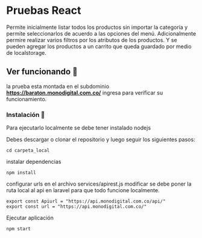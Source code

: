 # Pruebas React

Permite inicialmente listar todos los productos sin importar la categoría y permite seleccionarlos de acuerdo a las opciones del menú.
Adicionalmente permire realizar varios filtros por los atributos de los productos.
Y se pueden agregar los productos a un carrito que queda guardado por medio de localstorage.

## Ver funcionando 🚀
la prueba esta montada en el subdominio **https://baraton.monodigital.com.co/** ingresa para verificar su funcionamiento.

### Instalación 🔧

Para ejecutarlo localmente se debe tener instalado nodejs

Debes descargar o clonar el repositorio y luego seguir los siguientes pasos:

```
cd carpeta_local
```


instalar dependencias
```
npm install
```


configurar urls en el archivo services/apirest.js modificar se debe poner la ruta local al api en laravel para que todo funcione localmente.
```
export const Apiurl = "https://api.monodigital.com.co/api/"
export const url = "https://api.monodigital.com.co/"
```


Ejecutar aplicación
```
npm start
```
